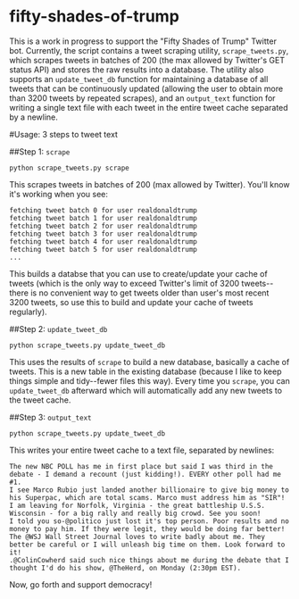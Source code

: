 # fifty-shades-of-trump

This is a work in progress to support the "Fifty Shades of Trump" Twitter bot. Currently, the script contains a tweet scraping utility, `scrape_tweets.py`, which scrapes tweets in batches of 200 (the max allowed by Twitter's GET status API) and stores the raw results into a database. The utility also supports an `update_tweet_db` function for maintaining a database of all tweets that can be continuously updated (allowing the user to obtain more than 3200 tweets by repeated scrapes), and an `output_text` function for writing a single text file with each tweet in the entire tweet cache separated by a newline.

#Usage: 3 steps to tweet text

##Step 1: `scrape`

`python scrape_tweets.py scrape`

This scrapes tweets in batches of 200 (max allowed by Twitter). You'll know it's working when you see:
```
fetching tweet batch 0 for user realdonaldtrump
fetching tweet batch 1 for user realdonaldtrump
fetching tweet batch 2 for user realdonaldtrump
fetching tweet batch 3 for user realdonaldtrump
fetching tweet batch 4 for user realdonaldtrump
fetching tweet batch 5 for user realdonaldtrump
...
```

This builds a databse that you can use to create/update your cache of tweets (which is the only way to exceed Twitter's limit of 3200 tweets--there is no convenient way to get tweets older than user's most recent 3200 tweets, so use this to build and update your cache of tweets regularly).

##Step 2: `update_tweet_db`

`python scrape_tweets.py update_tweet_db`

This uses the results of `scrape` to build a new database, basically a cache of tweets. This is a new table in the existing database (because I like to keep things simple and tidy--fewer files this way). Every time you `scrape`, you can `update_tweet_db` afterward which will automatically add any new tweets to the tweet cache. 

##Step 3: `output_text`

`python scrape_tweets.py update_tweet_db`

This writes your entire tweet cache to a text file, separated by newlines:

```
The new NBC POLL has me in first place but said I was third in the debate - I demand a recount (just kidding!). EVERY other poll had me #1.
I see Marco Rubio just landed another billionaire to give big money to his Superpac, which are total scams. Marco must address him as "SIR"!
I am leaving for Norfolk, Virginia - the great battleship U.S.S. Wisconsin - for a big rally and really big crowd. See you soon!
I told you so-@politico just lost it's top person. Poor results and no money to pay him. If they were legit, they would be doing far better!
The @WSJ Wall Street Journal loves to write badly about me. They better be careful or I will unleash big time on them. Look forward to it!
.@ColinCowherd said such nice things about me during the debate that I thought I'd do his show, @TheHerd, on Monday (2:30pm EST).
```

Now, go forth and support democracy! 
